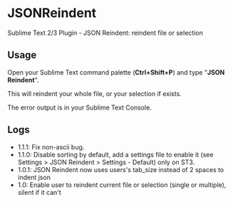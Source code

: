 JSONReindent
============

Sublime Text 2/3 Plugin - JSON Reindent: reindent file or selection


Usage
-----

Open your Sublime Text command palette (**Ctrl+Shift+P**) and type "**JSON Reindent**".

This will reindent your whole file, or your selection if exists.

The error output is in your Sublime Text Console.


Logs
----

- 1.1.1: Fix non-ascii bug.
- 1.1.0: Disable sorting by default, add a settings file to enable it (see Settings > JSON Reindent > Settings - Default) only on ST3.
- 1.0.1: JSON Reindent now uses  users's tab_size instead of 2 spaces to indent json
- 1.0: Enable user to reindent current file or selection (single or multiple), silent if it can't
